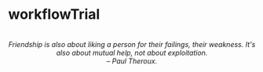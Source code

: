 # workflowTrial
<!-- QUOTE:START -->
<p align="center"><br><i>Friendship is also about liking a person for their failings, their weakness. It's also about mutual help, not about exploitation.</i><br><i>– Paul Theroux.</i><br></p>
<!-- QUOTE:END -->

